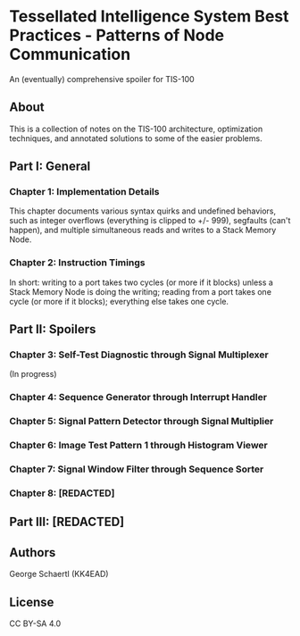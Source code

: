 # Tessellated Intelligence System Best Practices - Patterns of Node Communication

An (eventually) comprehensive spoiler for TIS-100

## About

This is a collection of notes on the TIS-100 architecture, optimization techniques, and annotated solutions to some of the easier problems.

## Part I: General

### Chapter 1: Implementation Details

This chapter documents various syntax quirks and undefined behaviors, such as integer overflows (everything is clipped to +/- 999), segfaults (can't happen), and multiple simultaneous reads and writes to a Stack Memory Node.

### Chapter 2: Instruction Timings

In short: writing to a port takes two cycles (or more if it blocks) unless a Stack Memory Node is doing the writing; reading from a port takes one cycle (or more if it blocks); everything else takes one cycle.

## Part II: Spoilers

### Chapter 3: Self-Test Diagnostic through Signal Multiplexer

(In progress)

### Chapter 4: Sequence Generator through Interrupt Handler

### Chapter 5: Signal Pattern Detector through Signal Multiplier

### Chapter 6: Image Test Pattern 1 through Histogram Viewer

### Chapter 7: Signal Window Filter through Sequence Sorter

### Chapter 8: [REDACTED]

## Part III: [REDACTED]

## Authors

George Schaertl (KK4EAD)

## License

CC BY-SA 4.0
